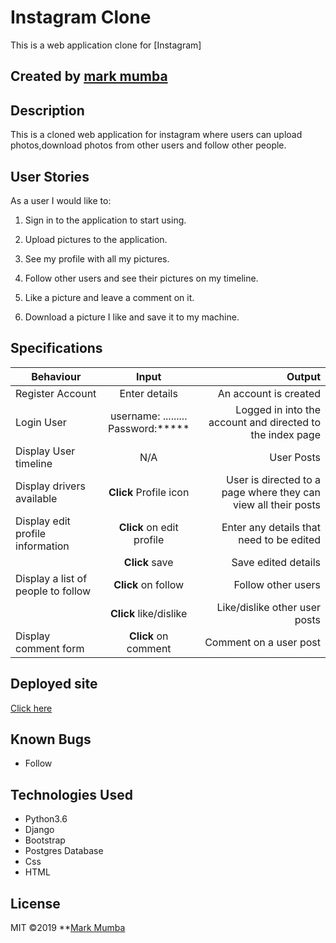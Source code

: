 # Instagram Clone
This is a web application clone for [Instagram]

## Created by [mark mumba](https://github.com/markmumba)

## Description
This is a cloned web application for instagram where users can upload photos,download photos from other users and follow other people.

## User Stories

As a user I would like to:

1. Sign in to the application to start using.

2. Upload pictures to the application.

3. See my profile with all my pictures.

4. Follow other users and see their pictures on my timeline.

5. Like a picture and leave a comment on it.

6. Download a picture I like and save it to my machine.

## Specifications

| Behaviour | Input | Output |
| ------------ |:----------:| -------: | 
| Register Account | Enter details | An account is created |
| Login User | username: ......... <br> Password:*****| Logged in into the account and directed to the index page| 
| Display User timeline  | N/A | User Posts |
| Display drivers available | **Click** Profile icon | User is directed to a page where they can view all their posts |
| Display edit profile information | **Click** on edit profile | Enter any details that need to be edited |
|  |**Click** save | Save edited details |
| Display a list of people to follow | **Click** on follow | Follow other users |
| | **Click** like/dislike  | Like/dislike other user posts|
| Display comment form | **Click** on comment | Comment on a user post |

## Deployed site
[Click here](https://.herokuapp.com/)

## Known Bugs
* Follow

## Technologies Used
* Python3.6 
* Django
* Bootstrap
* Postgres Database
* Css
* HTML

  
## License
MIT &copy;2019 **[Mark Mumba](https://github.com/markmumba)